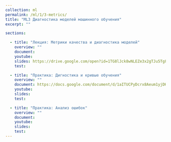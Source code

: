 ```yaml
---
collection: ml
permalink: /ml/1/3-metrics/
title: "ML3 Диагностика моделей машинного обучения"
excerpt: ""

sections:

  - title: "Лекция: Метрики качества и диагностика моделей" 
    overview: ""
    document:
    youtube:
    slides: https://drive.google.com/open?id=1TG8lJck8wNLEZe3x2gTJu5TgFvBHTzpec3M026f1uHQ
    test:

  - title: "Практика: Дигностика и кривые обучения" 
    overview: ""
    document: https://docs.google.com/document/d/1aITUCPyDcrx8Aeum1yjDK7vaOOQMtA4kk5yLqeXZQr4/edit?usp=sharing
    youtube:
    slides:
    test:

  - title: "Практика: Анализ ошибок" 
    overview: ""
    document: 
    youtube:
    slides:
    test:
---
```

